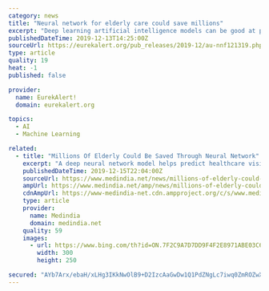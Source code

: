 ```yaml
---
category: news
title: "Neural network for elderly care could save millions"
excerpt: "Deep learning artificial intelligence models can be good at predicting the future given previous ... However, this is the first proof-of-concept that deep neural networks have the potential to significantly improve the accuracy of such models. 'Without a risk adjustment model, healthcare providers whose patients are ill more often than average ..."
publishedDateTime: 2019-12-13T14:25:00Z
sourceUrl: https://eurekalert.org/pub_releases/2019-12/au-nnf121319.php
type: article
quality: 19
heat: -1
published: false

provider:
  name: EurekAlert!
  domain: eurekalert.org

topics:
  - AI
  - Machine Learning

related:
  - title: "Millions Of Elderly Could Be Saved Through Neural Network"
    excerpt: "A deep neural network model helps predict healthcare visits by elderly people, with the potential to save millions. If healthcare providers could accurately predict how their services would be used, they could save large sums of money by not having to allocate funds unnecessarily. Deep learning artificial intelligence models can be good at ..."
    publishedDateTime: 2019-12-15T22:04:00Z
    sourceUrl: https://www.medindia.net/news/millions-of-elderly-could-be-saved-through-neural-network-192046-1.htm
    ampUrl: https://www.medindia.net/amp/news/millions-of-elderly-could-be-saved-through-neural-network-192046-1.htm
    cdnAmpUrl: https://www-medindia-net.cdn.ampproject.org/c/s/www.medindia.net/amp/news/millions-of-elderly-could-be-saved-through-neural-network-192046-1.htm
    type: article
    provider:
      name: Medindia
      domain: medindia.net
    quality: 59
    images:
      - url: https://www.bing.com/th?id=ON.7F2C9A7D7DD9F4F2E8971ABE03C65014
        width: 300
        height: 250

secured: "AYb7Arx/ebaH/xLHg3IKkNwOlB9+D2IzcAaGwDw1Q1PdZNgLc7iwq0ZmROZwXfp4quwZ20Z+XRU7F7M71eZqOmn8sei+0ut4RK80dLIinTzYGkvlnToqBVNBh+WnlMVcIz08uxr8iTkeJPpXryuzmbgFtv1KUF3iYSUH4xMu8LaFH8vOpPLi7cEiQj3icswEwMmn/Xj9O16TXNAlFwbH++XnMkGSMjcw+SlRr+arlMAnNPCm+GEo+m5tQO+V0jVsCG7ZMpv06wxzw5Z+MGR9dA==;X1s/gkRgllAqStVHylBdJQ=="
---
```


